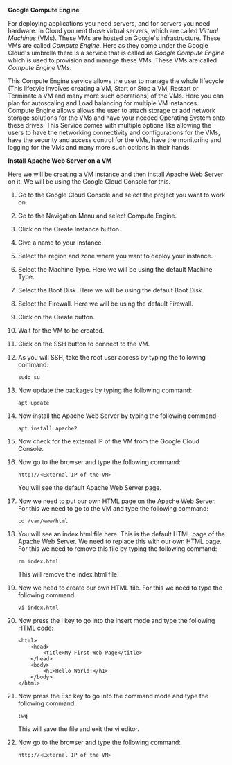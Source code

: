 **Google Compute Engine**

For deploying applications you need servers, and for servers you need hardware. In Cloud you rent those virtual servers, which are called *Virtual Machines* (VMs). These VMs are hosted on Google's infrastructure. These VMs are called *Compute Engine*. Here as they come under the Google Cloud's umbrella there is a service that is called as *Google Compute Engine* which is used to provision and manage these VMs. These VMs are called *Compute Engine VMs*.

This Compute Engine service allows the user to manage the whole lifecycle (This lifecyle involves creating a VM, Start or Stop a VM, Restart or Terminate a VM and many more such operations) of the VMs. Here you can plan for autoscaling and Load balancing for multiple VM instances. Compute Engine allows allows the user to attach storage or add network storage solutions for the VMs and have your needed Operating System onto these drives. This Service comes with multiple options like allowing the users to have the networking connectivity and configurations for the VMs, have the security and access control for the VMs, have the monitoring and logging for the VMs and many more such options in their hands.

**Install Apache Web Server on a VM**

Here we will be creating a VM instance and then install Apache Web Server on it. We will be using the Google Cloud Console for this.

1. Go to the Google Cloud Console and select the project you want to work on.

2. Go to the Navigation Menu and select Compute Engine.

3. Click on the Create Instance button.

4. Give a name to your instance.

5. Select the region and zone where you want to deploy your instance.

6. Select the Machine Type. Here we will be using the default Machine Type.

7. Select the Boot Disk. Here we will be using the default Boot Disk.

8. Select the Firewall. Here we will be using the default Firewall.

9. Click on the Create button.

10. Wait for the VM to be created.

11. Click on the SSH button to connect to the VM.

12. As you will SSH, take the root user access by typing the following command:
    ```
    sudo su
    ```

13. Now update the packages by typing the following command:
    ```
    apt update
    ```

14. Now install the Apache Web Server by typing the following command:
    ```
    apt install apache2
    ```

15. Now check for the external IP of the VM from the Google Cloud Console.

16. Now go to the browser and type the following command:
    ```
    http://<External IP of the VM>
    ```
    You will see the default Apache Web Server page.

17. Now we need to put our own HTML page on the Apache Web Server. For this we need to go to the VM and type the following command:
    ```
    cd /var/www/html
    ```

18. You will see an index.html file here. This is the default HTML page of the Apache Web Server. We need to replace this with our own HTML page. For this we need to remove this file by typing the following command:
    ```
    rm index.html
    ```
    This will remove the index.html file.

19. Now we need to create our own HTML file. For this we need to type the following command:
    ```
    vi index.html
    ```

20. Now press the i key to go into the insert mode and type the following HTML code:
    ```
    <html>
        <head>
            <title>My First Web Page</title>
        </head>
        <body>
            <h1>Hello World!</h1>
        </body>
    </html>
    ```
    
21. Now press the Esc key to go into the command mode and type the following command:
    ```
    :wq
    ```
    This will save the file and exit the vi editor.

22. Now go to the browser and type the following command:
    ```
    http://<External IP of the VM>
    ```